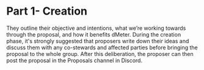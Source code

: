 # Part 1- Creation

They outline their objective and intentions, what we’re working towards through the proposal, and how it benefits dMeter. During the creation phase, it's strongly suggested that proposers write down their ideas and discuss them with any co-stewards and affected parties before bringing the proposal to the whole group. After this deliberation, the proposer can then post the proposal in the Proposals channel in Discord.
